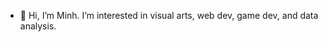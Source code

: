 - 👋 Hi, I’m Minh. I’m interested in visual arts, web dev, game dev, and data analysis. 
<!---
minhVu03/minhVu03 is a ✨ special ✨ repository because its `README.md` (this file) appears on your GitHub profile.
You can click the Preview link to take a look at your changes.
--->
